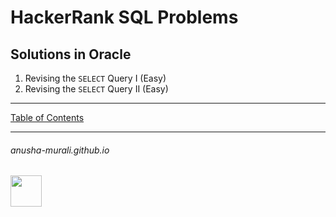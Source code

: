 # HackerRank SQL Problems

## Solutions in Oracle

1. Revising the `SELECT` Query I  (Easy)
2. Revising the `SELECT` Query II (Easy)


* * *

[Table of Contents](../index.md)

* * *
###### anusha-murali.github.io

<img src="https://github.com/anusha-murali/anusha-murali.github.io/assets/111596338/639243aa-2857-4595-a65a-7852762bb002" width="50" height="50"/>

